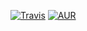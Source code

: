 [![Travis][]](https://travis-ci.org/v--/wintoggle) [![AUR][]](https://aur.archlinux.org/packages/wintoggle)

[Travis]: https://img.shields.io/travis/v--/wintoggle.svg?style=flat-square
[AUR]: https://img.shields.io/aur/version/wintoggle.svg?style=flat-square

